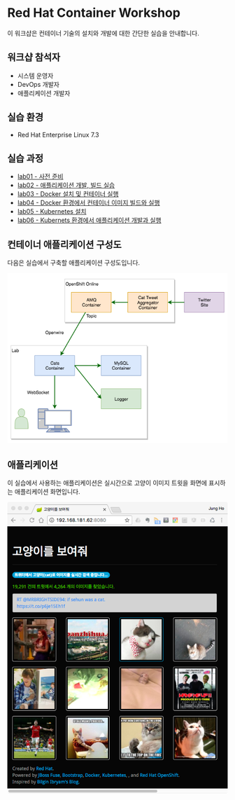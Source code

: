 Red Hat Container Workshop
===

이 워크샵은 컨테이너 기술의 설치와 개발에 대한 간단한 실습을 안내합니다. 

## 워크샵 참석자

   * 시스템 운영자
   * DevOps 개발자
   * 애플리케이션 개발자 

## 실습 환경 

   * Red Hat Enterprise Linux 7.3 
 
## 실습 과정
  
   * [lab01 - 사전 준비](lab01/README.md)
   * [lab02 - 애플리케이션 개발, 빌드 실습](lab02/README.md)
   * [lab03 - Docker 설치 및 컨테이너 실행](lab03/README.md)
   * [lab04 - Docker 환경에서 컨테이너 이미지 빌드와 실행](lab04/README.md)
   * [lab05 - Kubernetes 설치](lab05/README.md) 
   * [lab06 - Kubernets 환경에서 애플리케이션 개발과 실행](lab06/README.md)

## 컨테이너 애플리케이션 구성도

   다음은 실습에서 구축할 애플리케이션 구성도입니다.

![00-container-workshop-total.png](./img/00-container-workshop-total.png)

  

## 애플리케이션

이 실습에서 사용하는 애플리케이션은 실시간으로 고양이 이미지 트윗을 
화면에 표시하는 애플리케이션 화면입니다.

![01-container-workshop-cats.png](./img/01-container-workshop-cats.png)












